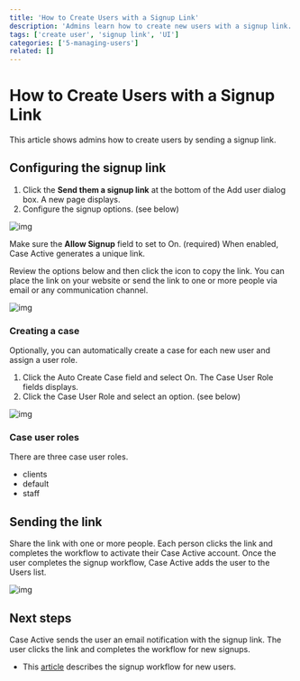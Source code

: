 ```yaml
---
title: 'How to Create Users with a Signup Link'
description: 'Admins learn how to create new users with a signup link.'
tags: ['create user', 'signup link', 'UI']
categories: ['5-managing-users']
related: []
---
```


# How to Create Users with a Signup Link

This article shows admins how to create users by sending a signup link.

## Configuring the signup link

1. Click the **Send them a signup link** at the bottom of the Add user dialog box. A new page displays.
2. Configure the signup options. (see below)

![img](/images/sign-1.png)

Make sure the **Allow Signup** field to set to On. (required) When enabled, Case Active generates a unique link.

Review the options below and then click the icon to copy the link. You can place the link on your website or send the link to one or more people via email or any communication channel.

![img](/images/sign-2.png)

### Creating a case

Optionally, you can automatically create a case for each new user and assign a user role.

1. Click the Auto Create Case field and select On. The Case User Role fields displays.
2. Click the Case User Role and select an option. (see below)

![img](/images/sign-3.png)

### Case user roles

There are three case user roles.

- clients
- default
- staff

## Sending the link

Share the link with one or more people. Each person clicks the link and completes the workflow to activate their Case Active account. Once the user completes the signup workflow, Case Active adds the user to the Users list.

![img](/images/sign-4.png)

## Next steps

Case Active sends the user an email notification with the signup link. The user clicks the link and completes the workflow for new signups.

- This <a href="docs/how-users-create-a-new account" target="_blank">article</a> describes the signup workflow for new users.

